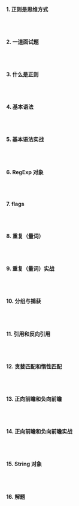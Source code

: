 #### 1.	正则是思维方式
```



```
#### 2.	一道面试题
```



```
#### 3.	什么是正则
```



```
#### 4.	基本语法
```



```
#### 5.	基本语法实战
```



```
#### 6.	RegExp 对象
```



```
#### 7.	flags
```



```
#### 8.	重复（量词）
```



```
#### 9.	重复（量词）实战
```



```
#### 10.	分组与捕获
```



```
#### 11.	引用和反向引用
```



```
#### 12.	贪婪匹配和惰性匹配
```



```
#### 13.	正向前瞻和负向前瞻
```



```
#### 14.	正向前瞻和负向前瞻实战
```



```
#### 15.	String 对象
```



```
#### 16.	解题
```



```
